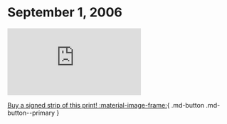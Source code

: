 # September 1, 2006

![](https://www.achewood.com/comic.php?date=09012006)

[Buy a signed strip of this print! :material-image-frame:](https://achewood-holiday-pop-up.myshopify.com/products/strip#09012006){ .md-button .md-button--primary }
